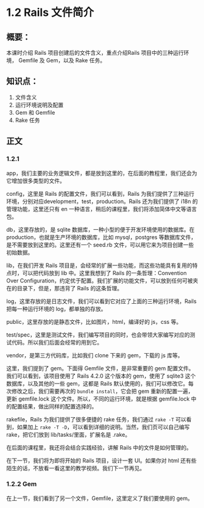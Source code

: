 # 1.2 Rails 文件简介

## 概要：

本课时介绍 Rails 项目创建后的文件含义，重点介绍Rails 项目中的三种运行环境， Gemfile 及 Gem，以及 Rake 任务。

## 知识点：

1. 文件含义
2. 运行环境说明及配置
3. Gem 和 Gemfile
4. Rake 任务

## 正文

### 1.2.1

app，我们主要的业务逻辑文件，都是放到这里的，在后面的教程里，我们还会为它增加很多类型的文件。

config，这里是 Rails 的配置文件，我们可以看到，Rails 为我们提供了三种运行环境，分别对应development，test，production。Rails 还为我们提供了 i18n 的管理功能，这里还只有 en 一种语言，稍后的课程里，我们将添加简体中文等语言包。

db，这里存放的，是 sqlite 数据库，一种小型的便于开发环境使用的数据库。在 production，也就是生产环境的数据库，比如 mysql，postgres 等数据库文件，是不需要放到这里的。这里还有一个 seed.rb 文件，可以用它来为项目创建一些初始数据。

lib，在我们开发 Rails 项目是，会经常的扩展一些功能，而这些功能具有复用的特点时，可以把代码放到 lib 中。这里我想到了 Rails 的一条哲理：Convention Over Configuration，约定优于配置。我们扩展的功能文件，可以放到任何可被夹在的目录下，但是，那违背了 Rails 的这条哲理。

log，这里存放的是日志文件，我们可以看到它对应了上面的三种运行环境，Rails 把每一种运行环境的 log，都单独的存放。

public，这里存放的是静态文件，比如图片，html，编译好的 js，css 等。

test/spec，这里是测试文件，我们编写项目的同时，也会带领大家编写对应的测试代码。所以我们后面会经常的用到它。

vendor，是第三方代码库，比如我们 clone 下来的 gem，下载的 js 库等。

这里，我们提到了 gem。下面得 Gemfile 文件，是非常重要的 gem 配置文件。我们可以看到，该项目使用了 Rails 4.2.0 这个版本的 gem，使用了 sqlite3 这个数据库，以及其他的一些 gem，这都是 Rails 默认使用的，我们可以修改它。每次修改之后，我们需要再次的 `bundle install`，它会把 gem 重新的配置一遍，更新 gemfile.lock 这个文件。所以，不同的运行环境，就是根据 gemfile.lock 中的配置结果，做出同样的配置选择的。

rakefile，Rails 为我们提供了很多便捷的 rake 任务，我们通过 `rake -T` 可以看到，如果加上 `rake -T -D`，可以看到详细的说明。当然，我们页可以自己编写 rake，把它们放到 lib/tasks/里面，扩展名是 .rake。

在后面的课程里，我还将会结合实践经验，讲解 Rails 中的文件是如何管理的。

在下一节，我们将为即将开始的 Rails 项目，设计一套 UI。如果你对 html 还有些陌生的话，不放看一看这里的教学视频。我们下一节再见。


### 1.2.2 Gem

在上一节，我们看到了另一个文件，Gemfile，这里定义了我们要使用的 gem。
